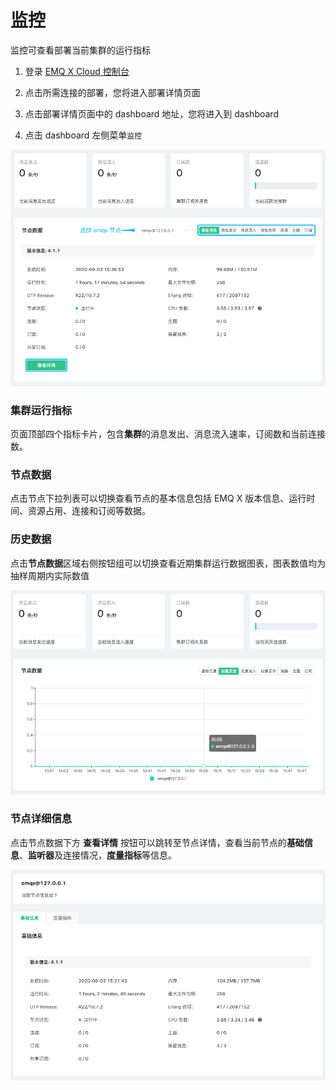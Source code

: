 # 监控

监控可查看部署当前集群的运行指标

1. 登录 [EMQ X Cloud 控制台](https://cloud.emqx.io/console/)

2. 点击所需连接的部署，您将进入部署详情页面

3. 点击部署详情页面中的 dashboard 地址，您将进入到 dashboard

4. 点击 dashboard 左侧菜单`监控`

  ![monitor-overview](../../_assets/deployments/dashboard/monitor/monitor-overview.png)
  
   

### 集群运行指标

   页面顶部四个指标卡片，包含**集群**的消息发出、消息流入速率，订阅数和当前连接数。



### 节点数据

点击节点下拉列表可以切换查看节点的基本信息包括 EMQ X 版本信息、运行时间、资源占用、连接和订阅等数据。   



### 历史数据

点击**节点数据**区域右侧按钮组可以切换查看近期集群运行数据图表，图表数值均为抽样周期内实际数值

![monitor-history](../../_assets/deployments/dashboard/monitor/monitor-history.png)

 

### 节点详细信息

点击节点数据下方 **查看详情** 按钮可以跳转至节点详情，查看当前节点的**基础信息**、**监听器**及连接情况，**度量指标**等信息。  

![monitor-details](../../_assets/deployments/dashboard/monitor/monitor-details.png)